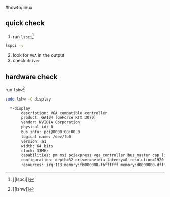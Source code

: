 #howto/linux 

## quick check

1. run `lspci`[^1]
```sh
lspci -v
```
2. look for `VGA` in the output
3. check `driver`

## hardware check

 run `lshw`[^2]
```sh
sudo lshw -C display

  *-display
       description: VGA compatible controller
       product: GA104 [GeForce RTX 3070]
       vendor: NVIDIA Corporation
       physical id: 0
       bus info: pci@0000:08:00.0
       logical name: /dev/fb0
       version: a1
       width: 64 bits
       clock: 33MHz
       capabilities: pm msi pciexpress vga_controller bus_master cap_list rom fb
       configuration: depth=32 driver=nvidia latency=0 resolution=1920,1080
       resources: irq:113 memory:fb000000-fbffffff memory:d0000000-dfffffff memory:e0000000-e1ffffff ioport:e000(size=128) memory:c0000-dffff
```

[^1]: [[lspci]]
[^2]: [[lshw]]